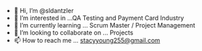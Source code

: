 - 👋 Hi, I’m @sldantzler
- 👀 I’m interested in ...QA Testing and Payment Card Industry
- 🌱 I’m currently learning ... Scrum Master / Project Management
- 💞️ I’m looking to collaborate on ... Projects
- 📫 How to reach me ... stacyyoung255@gmail.com

<!---
sldantzler/sldantzler is a ✨ special ✨ repository because its `README.md` (this file) appears on your GitHub profile.
You can click the Preview link to take a look at your changes.
--->
